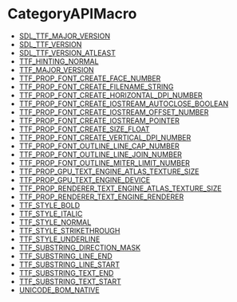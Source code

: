# CategoryAPIMacro

<!-- END CATEGORY DOCUMENTATION -->

<!-- DO NOT HAND-EDIT CATEGORY LISTS, THEY ARE AUTOGENERATED AND WILL BE OVERWRITTEN, BASED ON TAGS IN INDIVIDUAL PAGE FOOTERS. EDIT THOSE INSTEAD. -->
<!-- BEGIN CATEGORY LIST -->
- [SDL_TTF_MAJOR_VERSION](SDL_TTF_MAJOR_VERSION)
- [SDL_TTF_VERSION](SDL_TTF_VERSION)
- [SDL_TTF_VERSION_ATLEAST](SDL_TTF_VERSION_ATLEAST)
- [TTF_HINTING_NORMAL](TTF_HINTING_NORMAL)
- [TTF_MAJOR_VERSION](TTF_MAJOR_VERSION)
- [TTF_PROP_FONT_CREATE_FACE_NUMBER](TTF_PROP_FONT_CREATE_FACE_NUMBER)
- [TTF_PROP_FONT_CREATE_FILENAME_STRING](TTF_PROP_FONT_CREATE_FILENAME_STRING)
- [TTF_PROP_FONT_CREATE_HORIZONTAL_DPI_NUMBER](TTF_PROP_FONT_CREATE_HORIZONTAL_DPI_NUMBER)
- [TTF_PROP_FONT_CREATE_IOSTREAM_AUTOCLOSE_BOOLEAN](TTF_PROP_FONT_CREATE_IOSTREAM_AUTOCLOSE_BOOLEAN)
- [TTF_PROP_FONT_CREATE_IOSTREAM_OFFSET_NUMBER](TTF_PROP_FONT_CREATE_IOSTREAM_OFFSET_NUMBER)
- [TTF_PROP_FONT_CREATE_IOSTREAM_POINTER](TTF_PROP_FONT_CREATE_IOSTREAM_POINTER)
- [TTF_PROP_FONT_CREATE_SIZE_FLOAT](TTF_PROP_FONT_CREATE_SIZE_FLOAT)
- [TTF_PROP_FONT_CREATE_VERTICAL_DPI_NUMBER](TTF_PROP_FONT_CREATE_VERTICAL_DPI_NUMBER)
- [TTF_PROP_FONT_OUTLINE_LINE_CAP_NUMBER](TTF_PROP_FONT_OUTLINE_LINE_CAP_NUMBER)
- [TTF_PROP_FONT_OUTLINE_LINE_JOIN_NUMBER](TTF_PROP_FONT_OUTLINE_LINE_JOIN_NUMBER)
- [TTF_PROP_FONT_OUTLINE_MITER_LIMIT_NUMBER](TTF_PROP_FONT_OUTLINE_MITER_LIMIT_NUMBER)
- [TTF_PROP_GPU_TEXT_ENGINE_ATLAS_TEXTURE_SIZE](TTF_PROP_GPU_TEXT_ENGINE_ATLAS_TEXTURE_SIZE)
- [TTF_PROP_GPU_TEXT_ENGINE_DEVICE](TTF_PROP_GPU_TEXT_ENGINE_DEVICE)
- [TTF_PROP_RENDERER_TEXT_ENGINE_ATLAS_TEXTURE_SIZE](TTF_PROP_RENDERER_TEXT_ENGINE_ATLAS_TEXTURE_SIZE)
- [TTF_PROP_RENDERER_TEXT_ENGINE_RENDERER](TTF_PROP_RENDERER_TEXT_ENGINE_RENDERER)
- [TTF_STYLE_BOLD](TTF_STYLE_BOLD)
- [TTF_STYLE_ITALIC](TTF_STYLE_ITALIC)
- [TTF_STYLE_NORMAL](TTF_STYLE_NORMAL)
- [TTF_STYLE_STRIKETHROUGH](TTF_STYLE_STRIKETHROUGH)
- [TTF_STYLE_UNDERLINE](TTF_STYLE_UNDERLINE)
- [TTF_SUBSTRING_DIRECTION_MASK](TTF_SUBSTRING_DIRECTION_MASK)
- [TTF_SUBSTRING_LINE_END](TTF_SUBSTRING_LINE_END)
- [TTF_SUBSTRING_LINE_START](TTF_SUBSTRING_LINE_START)
- [TTF_SUBSTRING_TEXT_END](TTF_SUBSTRING_TEXT_END)
- [TTF_SUBSTRING_TEXT_START](TTF_SUBSTRING_TEXT_START)
- [UNICODE_BOM_NATIVE](UNICODE_BOM_NATIVE)
<!-- END CATEGORY LIST -->

